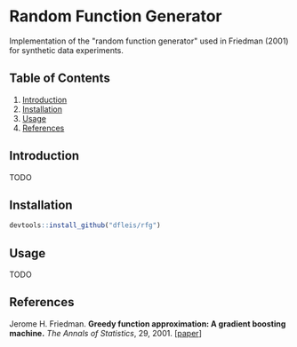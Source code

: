 # Random Function Generator

Implementation of the "random function generator" used in Friedman (2001) for synthetic data experiments.

## Table of Contents

1. [Introduction](#introduction)
2. [Installation](#installation)
3. [Usage](#usage)
7. [References](#references)

## Introduction

TODO

## Installation

```R
devtools::install_github("dfleis/rfg")
```

## Usage

TODO

## References
Jerome H. Friedman.
<b>Greedy function approximation: A gradient boosting machine.</b>
<i>The Annals of Statistics</i>, 29, 2001.
[<a href="https://doi.org/10.1214/aos/1013203451">paper</a>]
